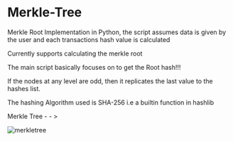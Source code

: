 # Merkle-Tree

Merkle Root Implementation in Python, the script assumes data is given by the user and each transactions hash value is calculated

Currently supports calculating the merkle root

The main script basically focuses on to get the Root hash!!!

If the nodes at any level are odd, then it replicates the last value to the hashes list.

The hashing Algorithm used is SHA-256 i.e a builtin function in hashlib

Merkle Tree - - >

![merkletree](https://user-images.githubusercontent.com/64890495/179345020-67e1f1bb-fa3b-4096-b392-c461c068d8c8.png)
